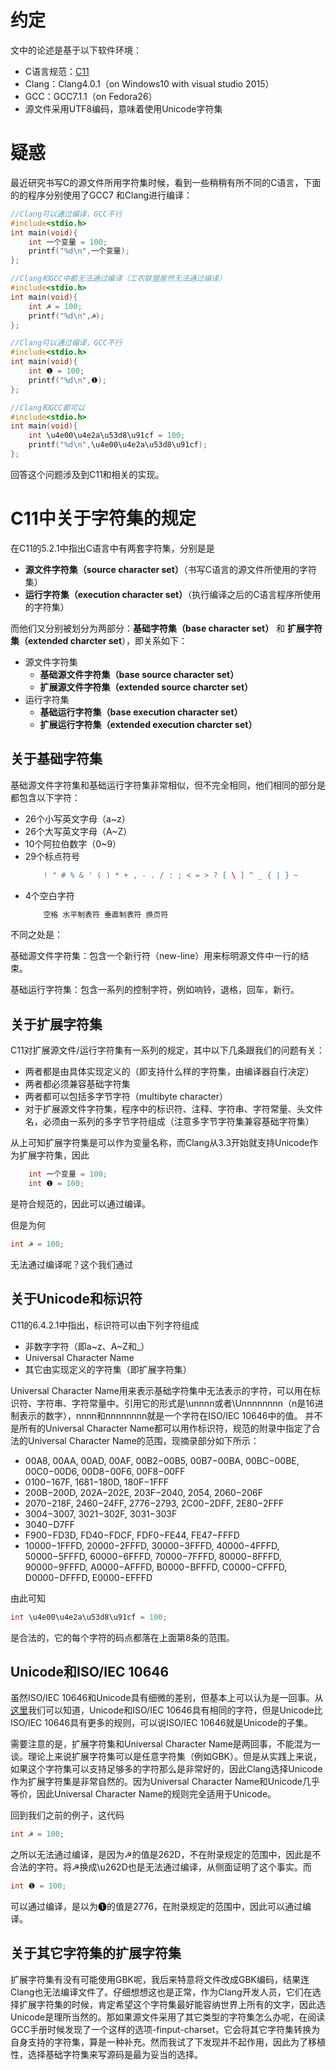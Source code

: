 


# 约定
文中的论述是基于以下软件环境：
* C语言规范：[C11](http://www.open-std.org/jtc1/sc22/wg14/www/docs/n1570.pdf)
* Clang：Clang4.0.1（on Windows10 with visual studio 2015）
* GCC：GCC7.1.1（on Fedora26）
* 源文件采用UTF8编码，意味着使用Unicode字符集

# 疑惑
最近研究书写C的源文件所用字符集时候，看到一些稍稍有所不同的C语言，下面的的程序分别使用了GCC7 和Clang进行编译：
```C
//Clang可以通过编译，GCC不行
#include<stdio.h>
int main(void){
	int 一个变量 = 100;
	printf("%d\n",一个变量);
};
```

```C
//Clang和GCC中都无法通过编译（工农联盟居然无法通过编译）
#include<stdio.h>
int main(void){
	int ☭ = 100;
	printf("%d\n",☭);
};
```

```C
//Clang可以通过编译，GCC不行
#include<stdio.h>
int main(void){
	int ❶ = 100;
	printf("%d\n",❶);
};
```

```C
//Clang和GCC都可以
#include<stdio.h>
int main(void){
	int \u4e00\u4e2a\u53d8\u91cf = 100;
	printf("%d\n",\u4e00\u4e2a\u53d8\u91cf);
};
```

回答这个问题涉及到C11和相关的实现。

# C11中关于字符集的规定
在C11的5.2.1中指出C语言中有两套字符集，分别是是
* **源文件字符集（source character set）**（书写C语言的源文件所使用的字符集）
* **运行字符集（execution character set）**（执行编译之后的C语言程序所使用的字符集）

而他们又分别被划分为两部分：**基础字符集（base character set）** 和 **扩展字符集（extended charcter set**），即关系如下：
* 源文件字符集
	* **基础源文件字符集（base source character set）**
	* **扩展源文件字符集（extended source charcter set）**
* 运行字符集
	* **基础运行字符集（base execution character set）**
	* **扩展运行字符集（extended execution charcter set）**

## 关于基础字符集
基础源文件字符集和基础运行字符集非常相似，但不完全相同，他们相同的部分是都包含以下字符：

* 26个小写英文字母（a~z）
* 26个大写英文字母（A~Z）
* 10个阿拉伯数字（0~9）
* 29个标点符号
	```C
		! " # % & ' ( ) * + , - . / : ; < = > ? [ \ ] ^ _ { | } ~
	```
* 4个空白字符
	```C
		空格 水平制表符 垂直制表符 换页符
	```

不同之处是：

基础源文件字符集：包含一个新行符（new-line）用来标明源文件中一行的结束。

基础运行字符集：包含一系列的控制字符，例如响铃，退格，回车，新行。

## 关于扩展字符集
C11对扩展源文件/运行字符集有一系列的规定，其中以下几条跟我们的问题有关：
* 两者都是由具体实现定义的（即支持什么样的字符集，由编译器自行决定）
* 两者都必须兼容基础字符集
* 两者都可以包括多字节字符（multibyte character）
* 对于扩展源文件字符集，程序中的标识符、注释、字符串、字符常量、头文件名，必须由一系列的多字节字符组成（注意多字节字符集兼容基础字符集）

从上可知扩展字符集是可以作为变量名称，而Clang从3.3开始就支持Unicode作为扩展字符集，因此

```C
	int 一个变量 = 100;
	int ❶ = 100;
```
是符合规范的，因此可以通过编译。

但是为何
```C
int ☭ = 100;
```
无法通过编译呢？这个我们通过

## 关于Unicode和标识符
C11的6.4.2.1中指出，标识符可以由下列字符组成
* 非数字字符（即a~z、A~Z和_）
* Universal Character Name
* 其它由实现定义的字符集（即扩展字符集）

Universal Character Name用来表示基础字符集中无法表示的字符，可以用在标识符、字符串、字符常量中。引用它的形式是\unnnn或者\Unnnnnnnn（n是16进制表示的数字），nnnn和nnnnnnnn就是一个字符在ISO/IEC 10646中的值。
并不是所有的Universal Character Name都可以用作标识符，规范的附录中指定了合法的Universal Character Name的范围，现摘录部分如下所示：

* 00A8, 00AA, 00AD, 00AF, 00B2−00B5, 00B7−00BA, 00BC−00BE, 00C0−00D6, 00D8−00F6, 00F8−00FF
* 0100−167F, 1681−180D, 180F−1FFF
* 200B−200D, 202A−202E, 203F−2040, 2054, 2060−206F
* 2070−218F, 2460−24FF, 2776−2793, 2C00−2DFF, 2E80−2FFF
* 3004−3007, 3021−302F, 3031−303F
* 3040−D7FF
* F900−FD3D, FD40−FDCF, FDF0−FE44, FE47−FFFD
* 10000−1FFFD, 20000−2FFFD, 30000−3FFFD, 40000−4FFFD, 50000−5FFFD, 60000−6FFFD, 70000−7FFFD, 80000−8FFFD, 90000−9FFFD, A0000−AFFFD, B0000−BFFFD, C0000−CFFFD, D0000−DFFFD, E0000−EFFFD

由此可知
```C
int \u4e00\u4e2a\u53d8\u91cf = 100;
```
是合法的，它的每个字符的码点都落在上面第8条的范围。

## Unicode和ISO/IEC 10646

虽然ISO/IEC 10646和Unicode具有细微的差别，但基本上可以认为是一回事。从[这里](https://en.wikipedia.org/wiki/Universal_Coded_Character_Set#Encoding_forms)我们可以知道，Unicode和ISO/IEC 10646具有相同的字符，但是Unicode比ISO/IEC 10646具有更多的规则，可以说ISO/IEC 10646就是Unicode的子集。


需要注意的是，扩展字符集和Universal Character Name是两回事，不能混为一谈。理论上来说扩展字符集可以是任意字符集（例如GBK）。但是从实践上来说，如果这个字符集可以支持足够多的字符那么是非常好的，因此Clang选择Unicode作为扩展字符集是非常自然的。因为Universal Character Name和Unicode几乎等价，因此Universal Character Name的规则完全适用于Unicode。

回到我们之前的例子，这代码

```C
int ☭ = 100;
```
之所以无法通过编译，是因为☭的值是262D，不在附录规定的范围中，因此是不合法的字符。将☭换成\u262D也是无法通过编译，从侧面证明了这个事实。而

```C
int ❶ = 100;
```
可以通过编译，是以为❶的值是2776，在附录规定的范围中，因此可以通过编译。

## 关于其它字符集的扩展字符集

扩展字符集有没有可能使用GBK呢，我后来特意将文件改成GBK编码，结果连Clang也无法编译文件了。仔细想想这也是正常，作为Clang开发人员，它们在选择扩展字符集的时候，肯定希望这个字符集最好能容纳世界上所有的文字，因此选Unicode是理所当然的。那如果源文件采用了其它类型的字符集怎么办呢，在阅读GCC手册时候发现了一个这样的选项-finput-charset，它会将其它字符集转换为自身支持的字符集，算是一种补充。然而我试了下发现并不起作用，因此为了移植性，选择基础字符集来写源码是最为妥当的选择。


